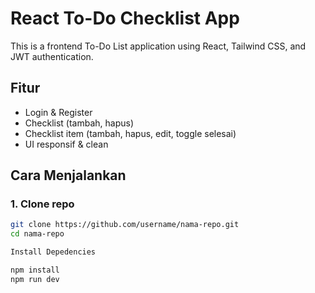 # React To-Do Checklist App

This is a frontend To-Do List application using React, Tailwind CSS, and JWT authentication.

## Fitur

- Login & Register
- Checklist (tambah, hapus)
- Checklist item (tambah, hapus, edit, toggle selesai)
- UI responsif & clean

## Cara Menjalankan

### 1. Clone repo
```bash
git clone https://github.com/username/nama-repo.git
cd nama-repo

Install Depedencies

npm install
npm run dev
